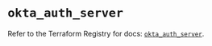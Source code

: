 # `okta_auth_server`

Refer to the Terraform Registry for docs: [`okta_auth_server`](https://registry.terraform.io/providers/okta/okta/4.15.0/docs/resources/auth_server).
